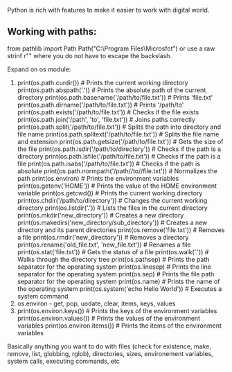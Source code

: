 Python is rich with features to make it easier to work with digital world.

## Working with paths:
from pathlib import Path
Path("C:\\Program Files\\Microsfot") or use a raw strinf r"" where you do not have to escape the backslash.

Expand on os module:
1. print(os.path.curdir())  # Prints the current working directory
print(os.path.abspath('.'))  # Prints the absolute path of the current directory
print(os.path.basename('/path/to/file.txt'))  # Prints 'file.txt'
print(os.path.dirname('/path/to/file.txt'))  # Prints '/path/to'
print(os.path.exists('/path/to/file.txt'))  # Checks if the file exists
print(os.path.join('/path', 'to', 'file.txt'))  # Joins paths correctly
print(os.path.split('/path/to/file.txt'))  # Splits the path into directory and file name
print(os.path.splitext('/path/to/file.txt'))  # Splits the file name and extension
print(os.path.getsize('/path/to/file.txt'))  # Gets the size of the file
print(os.path.isdir('/path/to/directory'))  # Checks if the path is a directory
print(os.path.isfile('/path/to/file.txt'))  # Checks if the path is a file
print(os.path.isabs('/path/to/file.txt'))  # Checks if the path is absolute
print(os.path.normpath('/path//to//file.txt'))  # Normalizes the path
print(os.environ)  # Prints the environment variables
print(os.getenv('HOME'))  # Prints the value of the HOME environment variable
print(os.getcwd())  # Prints the current working directory
print(os.chdir('/path/to/directory'))  # Changes the current working directory
print(os.listdir('.'))  # Lists the files in the current directory
print(os.mkdir('new_directory'))  # Creates a new directory
print(os.makedirs('new_directory/sub_directory'))  # Creates a new directory and its parent directories
print(os.remove('file.txt'))  # Removes a file
print(os.rmdir('new_directory'))  # Removes a directory
print(os.rename('old_file.txt', 'new_file.txt'))  # Renames a file
print(os.stat('file.txt'))  # Gets the status of a file
print(os.walk('.'))  # Walks through the directory tree
print(os.pathsep)  # Prints the path separator for the operating system
print(os.linesep)  # Prints the line separator for the operating system
print(os.sep)  # Prints the file path separator for the operating system
print(os.name)  # Prints the name of the operating system
print(os.system('echo Hello World'))  # Executes a system command
2. os.environ - get, pop, uodate, clear, items, keys, values
3. print(os.environ.keys())  # Prints the keys of the environment variables
print(os.environ.values())  # Prints the values of the environment variables
print(os.environ.items())  # Prints the items of the environment variables

Basically anything you want to do with files (check for existence, make, remove, list, globbing, rglob), directories, sizes, environement variables, system calls, executing commands, etc